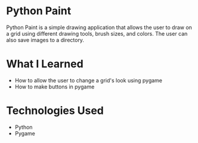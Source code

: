 # Python Paint
Python Paint is a simple drawing application that allows the user to draw on a grid using different drawing tools, brush sizes, and colors. The user can also save images to a directory.

# What I Learned
* How to allow the user to change a grid's look using pygame
* How to make buttons in pygame

# Technologies Used
* Python
* Pygame
